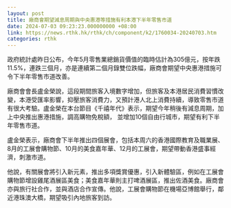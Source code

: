 ```yaml
---
layout: post
title: 廠商會期望減息周期與中央惠港等措施有利本港下半年零售市道
date: 2024-07-03 09:23:23.000000000 +08:00
link: https://news.rthk.hk/rthk/ch/component/k2/1760034-20240703.htm
categories: rthk
---
```


政府統計處昨日公布，今年5月零售業總銷貨價值的臨時估計為305億元，按年跌11.5%，連跌三個月，亦是連續第二個月錄雙位跌幅，廠商會期望中央惠港措施可令下半年零售市道改善。

廠商會會長盧金榮說，這段期間旅客入境數字增加，但旅客及本港居民消費習慣改變，本港受匯率影響，抑壓旅客消費力，又預計港人北上消費持續，導致零售市道有很大考驗。盧金榮在本台節目《千禧年代》表示，期望今年稍後有減息周期，加上中央推出惠港措施，調高購物免稅額， 並增加10個自由行城市，期望有利下半年零售市道。

盧金榮表示，廠商會下半年推出四個展會，包括本周六的香港國際教育及職業展、8月的工展會購物節、10月的美食嘉年華、12月的工展會，期望帶動香港盛事經濟，刺激市道。

他說，有關展會將引入新元素，推出多項獎賞優惠，引入新體驗區，例如在工展會購物節增設雞尾酒展區美食；美食嘉年華則主打啤酒展區，推出佐酒美食。廠商會亦與旅行社合作，並與酒店合作宣傳。他說，工展會購物節在機場亞博館舉行，鄰近港珠澳大橋，期望吸引內地旅客到訪。
